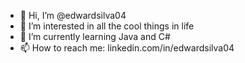 - 👋 Hi, I’m @edwardsilva04
- 👀 I’m interested in all the cool things in life
- 🌱 I’m currently learning Java and C#
- 📫 How to reach me: linkedin.com/in/edwardsilva04

<!---
edwardsilva04/edwardsilva04 is a ✨ special ✨ repository because its `README.md` (this file) appears on your GitHub profile.
You can click the Preview link to take a look at your changes.
--->
